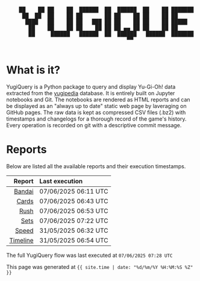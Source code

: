 <div align='center'>
    <pre>
    <br>
    ██    ██ ██    ██  ██████  ██  ██████  ██    ██ ███████ ██████  ██    ██ 
     ██  ██  ██    ██ ██       ██ ██    ██ ██    ██ ██      ██   ██  ██  ██  
      ████   ██    ██ ██   ███ ██ ██    ██ ██    ██ █████   ██████    ████   
       ██    ██    ██ ██    ██ ██ ██ ▄▄ ██ ██    ██ ██      ██   ██    ██    
       ██     ██████   ██████  ██  ██████   ██████  ███████ ██   ██    ██    
                                      ▀▀                                     
    </pre>
</div>

# What is it?

YugiQuery is a Python package to query and display Yu-Gi-Oh! data extracted from the [yugipedia](http://yugipedia.com) database. It is entirely built on Jupyter notebooks and Git. The notebooks are rendered as HTML reports and can be displayed as an "always up to date" static web page by laveraging on GitHub pages. The raw data is kept as compressed CSV files (.bz2) with timestamps and changelogs for a thorough record of the game's history. Every operation is recorded on git with a descriptive commit message. 

# Reports

Below are listed all the available reports and their execution timestamps. 

|                    Report | Last execution       |
| -------------------------:|:-------------------- |
| [Bandai](reports/Bandai.html) | 07/06/2025 06:11 UTC |
| [Cards](reports/Cards.html) | 07/06/2025 06:43 UTC |
| [Rush](reports/Rush.html) | 07/06/2025 06:53 UTC |
| [Sets](reports/Sets.html) | 07/06/2025 07:22 UTC |
| [Speed](reports/Speed.html) | 31/05/2025 06:32 UTC |
| [Timeline](reports/Timeline.html) | 31/05/2025 06:54 UTC |


The full YugiQuery flow was last executed at `07/06/2025 07:28 UTC`

This page was generated at `{{ site.time | date: "%d/%m/%Y %H:%M:%S %Z" }}`
